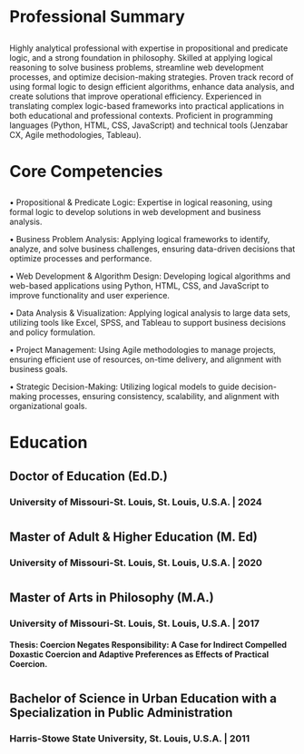 <!DOCTYPE html>
<html>
<head>
    <meta charset="UTF-8" />
    <title>RC Patterson's Resume</title>
</head>
<body>
    <h1>Professional Summary</h1>
    <h2></h2>
    <h3></h3>
    <p>Highly analytical professional with expertise in propositional and predicate logic, and a strong foundation in philosophy. Skilled at applying logical reasoning to solve business problems, streamline web development processes, and optimize decision-making strategies. Proven track record of using formal logic to design efficient algorithms, enhance data analysis, and create solutions that improve operational efficiency. Experienced in translating complex logic-based frameworks into practical applications in both educational and professional contexts. Proficient in programming languages (Python, HTML, CSS, JavaScript) and technical tools (Jenzabar CX, Agile methodologies, Tableau).</p>
    <h1>Core Competencies</h1>
    <h2></h2>
    <h3></h3>
    <p>•	Propositional & Predicate Logic: Expertise in logical reasoning, using formal logic to develop solutions in web development and business analysis.</p>
    <p>•	Business Problem Analysis: Applying logical frameworks to identify, analyze, and solve business challenges, ensuring data-driven decisions that optimize processes and performance.</p>
    <p>•	Web Development & Algorithm Design: Developing logical algorithms and web-based applications using Python, HTML, CSS, and JavaScript to improve functionality and user experience.</p>
    <p>•	Data Analysis & Visualization: Applying logical analysis to large data sets, utilizing tools like Excel, SPSS, and Tableau to support business decisions and policy formulation.</p>
    <p>•	Project Management: Using Agile methodologies to manage projects, ensuring efficient use of resources, on-time delivery, and alignment with business goals.</p>
    <p>•	Strategic Decision-Making: Utilizing logical models to guide decision-making processes, ensuring consistency, scalability, and alignment with organizational goals.</p>
    <h1>Education</h1>
    <h2>Doctor of Education (Ed.D.)</h2>
    <h3>University of Missouri-St. Louis, St. Louis, U.S.A. | 2024</h3>
    <p></p>
    <h1></h1>
    <h2>Master of Adult & Higher Education (M. Ed)</h2>
    <h3>University of Missouri-St. Louis, St. Louis, U.S.A. | 2020</h3>
    <p></p>
    <h1></h1>
    <h2>Master of Arts in Philosophy (M.A.)</h2>
    <h3>University of Missouri-St. Louis, St. Louis, U.S.A. | 2017</h3>
    <h4>Thesis: Coercion Negates Responsibility: A Case for Indirect Compelled Doxastic Coercion and Adaptive Preferences as Effects of Practical Coercion.</h4>
    <p></p>
    <h1></h1>
    <h2>Bachelor of Science in Urban Education with a Specialization in Public Administration</h2>
    <h3>Harris-Stowe State University, St. Louis, U.S.A. | 2011</h3>
    <p></p>
    <h1></h1>
    <h2></h2>
    <h3></h3>
    <p></p>

</body>
</html>
